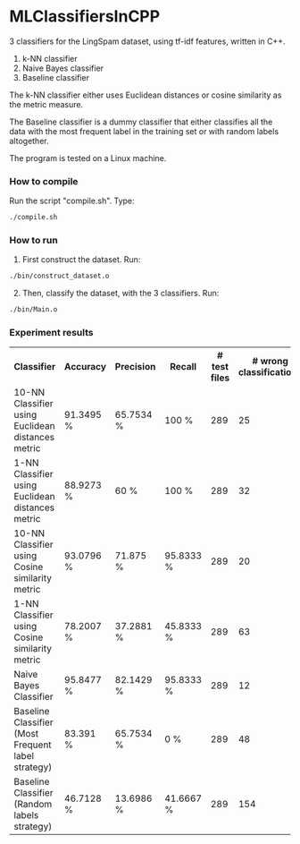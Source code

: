 # MLClassifiersInCPP
3 classifiers for the LingSpam dataset, using tf-idf features, written in C++.
1) k-NN classifier
2) Naive Bayes classifier
3) Baseline classifier

The k-NN classifier either uses Euclidean distances or cosine similarity as the metric measure.

The Baseline classifier is a dummy classifier that either classifies all the data 
with the most frequent label in the training set or with random labels altogether.

The program is tested on a Linux machine.


### How to compile
Run the script "compile.sh". Type:
```bash
./compile.sh
```

### How to run
1. First construct the dataset. Run:
```bash
./bin/construct_dataset.o
```

2. Then, classify the dataset, with the 3 classifiers. Run:
```bash
./bin/Main.o
```


### Experiment results

<table>
	<tr>
		<th>Classifier</th>
		<th>Accuracy</th>
		<th>Precision</th>
		<th>Recall</th>
		<th># test files</th>
		<th># wrong classifications</th>
		<th># true positives</th>
		<th># false positives</th>
		<th># true positives</th>
		<th># false positives</th>
		<th># false negatives</th>
	</tr>
	<tr>
		<td>10-NN Classifier using Euclidean distances metric</td>
		<td>91.3495 %</td>
		<td>65.7534 %</td>
		<td>100 %</td>
		<td>289</td>
		<td>25</td>
		<td>48</td>
		<td>25</td>
		<td>216</td>
		<td>0</td>
	</tr>
	<tr>
		<td>1-NN Classifier using Euclidean distances metric</td>
		<td>88.9273 %</td>
		<td>60 %</td>
		<td>100 %</td>
		<td>289</td>
		<td>32</td>
		<td>48</td>
		<td>32</td>
		<td>209</td>
		<td>0</td>
	</tr>
	<tr>
		<td>10-NN Classifier using Cosine similarity metric</td>
		<td>93.0796 %</td>
		<td>71.875 %</td>
		<td>95.8333 %</td>
		<td>289</td>
		<td>20</td>
		<td>46</td>
		<td>18</td>
		<td>223</td>
		<td>2</td>
	</tr>
	<tr>
		<td>1-NN Classifier using Cosine similarity metric</td>
		<td>78.2007 %</td>
		<td>37.2881 %</td>
		<td>45.8333 %</td>
		<td>289</td>
		<td>63</td>
		<td>22</td>
		<td>37</td>
		<td>204</td>
		<td>26</td>
	</tr>
	<tr>
		<td>Naive Bayes Classifier</td>
		<td>95.8477 %</td>
		<td>82.1429 %</td>
		<td>95.8333 %</td>
		<td>289</td>
		<td>12</td>
		<td>46</td>
		<td>10</td>
		<td>231</td>
		<td>2</td>
	</tr>
	<tr>
		<td>Baseline Classifier (Most Frequent label strategy)</td>
		<td>83.391 %</td>
		<td>65.7534 %</td>
		<td>0 %</td>
		<td>289</td>
		<td>48</td>
		<td>0</td>
		<td>0</td>
		<td>241</td>
		<td>48</td>
	</tr>
	<tr>
		<td>Baseline Classifier (Random labels strategy)</td>
		<td>46.7128 %</td>
		<td>13.6986 %</td>
		<td>41.6667 %</td>
		<td>289</td>
		<td>154</td>
		<td>20</td>
		<td>126</td>
		<td>115</td>
		<td>28</td>
	</tr>
</table>
